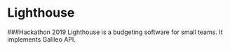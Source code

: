 # Lighthouse
###Hackathon 2019
Lighthouse is a budgeting software for small teams. It implements Galileo API.
